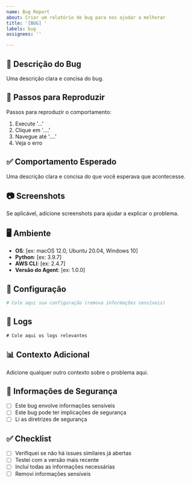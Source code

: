 ```yaml
---
name: Bug Report
about: Criar um relatório de bug para nos ajudar a melhorar
title: '[BUG] '
labels: bug
assignees: ''

---
```


## 🐛 Descrição do Bug
Uma descrição clara e concisa do bug.

## 🔄 Passos para Reproduzir
Passos para reproduzir o comportamento:
1. Execute '...'
2. Clique em '....'
3. Navegue até '....'
4. Veja o erro

## ✅ Comportamento Esperado
Uma descrição clara e concisa do que você esperava que acontecesse.

## 📷 Screenshots
Se aplicável, adicione screenshots para ajudar a explicar o problema.

## 🖥️ Ambiente
- **OS**: [ex: macOS 12.0, Ubuntu 20.04, Windows 10]
- **Python**: [ex: 3.9.7]
- **AWS CLI**: [ex: 2.4.7]
- **Versão do Agent**: [ex: 1.0.0]

## 🔧 Configuração
```yaml
# Cole aqui sua configuração (remova informações sensíveis)
```

## 📝 Logs
```
# Cole aqui os logs relevantes
```

## 📊 Contexto Adicional
Adicione qualquer outro contexto sobre o problema aqui.

## 🔐 Informações de Segurança
- [ ] Este bug envolve informações sensíveis
- [ ] Este bug pode ter implicações de segurança
- [ ] Li as diretrizes de segurança

## ✅ Checklist
- [ ] Verifiquei se não há issues similares já abertas
- [ ] Testei com a versão mais recente
- [ ] Incluí todas as informações necessárias
- [ ] Removi informações sensíveis
